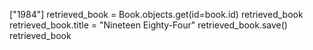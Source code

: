 ["1984"]
retrieved_book = Book.objects.get(id=book.id)
retrieved_book
retrieved_book.title = "Nineteen Eighty-Four"
retrieved_book.save()
retrieved_book
